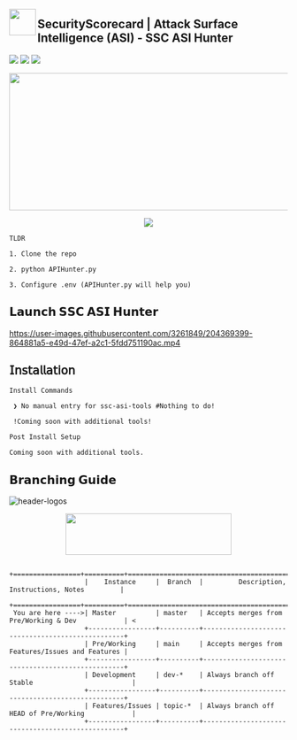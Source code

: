 
<p align="center">
<img align="left" width="48" height="48" src="https://github.com/securityscorecard/ssc-asi-tools/raw/dev/res/images/SSC.Ti.ANSI.48x48.png"></p> 

## SecurityScorecard | Attack Surface Intelligence (ASI) - SSC ASI Hunter
![](https://img.shields.io/static/v1?label=SecurityScorecard&message=ASI&color=6747ff)
![](https://img.shields.io/github/commit-status/securityscorecard/ssc-asi-tools/master/161553007a5590614ec31def7306b371eae04947?color=blue)
![](https://img.shields.io/github/watchers/securityscorecard/ssc-asi-tools?color=black)
<p align="center">
<img align="center" width="548" height="248" src="https://github.com/securityscorecard/ssc-asi-tools/raw/dev/res/images/ssc_ansi_banner.png"></p> 
<p align="center">
<img align="center" src="https://github.com/securityscorecard/ssc-asi-tools/raw/dev/res/images/ASI_Hunter.png"></p>

`TLDR`

```
1. Clone the repo 

2. python APIHunter.py

3. Configure .env (APIHunter.py will help you)
``` 

## 𝗟𝗮𝘂𝗻𝗰𝗵 𝗦𝗦𝗖 𝗔𝗦𝗜 𝗛𝘂𝗻𝘁𝗲𝗿

https://user-images.githubusercontent.com/3261849/204369399-864881a5-e49d-47ef-a2c1-5fdd751190ac.mp4

## 𝖨𝗇𝗌𝗍𝖺𝗅𝗅𝖺𝗍𝗂𝗈𝗇
`Install Commands`
```
 ❯ No manual entry for ssc-asi-tools #Nothing to do!

 !Coming soon with additional tools!
```


`Post Install Setup`

``` 
Coming soon with additional tools.
```



## 𝗕𝗿𝗮𝗻𝗰𝗵𝗶𝗻𝗴 𝗚𝘂𝗶𝗱𝗲 

![header-logos](https://img.shields.io/static/v1?label=𝗔𝗖𝗧𝗜𝗩𝗘𝗕𝗥𝗔𝗡𝗖𝗛&logo=git&message=MASTER&color=blueviolet)
<p align="center">
<img align="center" width="300" height="75" src="https://github.com/securityscorecard/ssc-asi-tools/raw/dev/res/images/branch.header.png"></p> 

```
                   +=================+==========+==================================================+
                   |    Instance     |  Branch  |         Description, Instructions, Notes         |
                   +=================+==========+==================================================+
 You are here ---->| Master          | master   | Accepts merges from Pre/Working & Dev            | <
                   +-----------------+----------+--------------------------------------------------+
                   | Pre/Working     | main     | Accepts merges from Features/Issues and Features | 
                   +-----------------+----------+--------------------------------------------------+
                   | Development     | dev-*    | Always branch off Stable                         |
                   +-----------------+----------+--------------------------------------------------+
                   | Features/Issues | topic-*  | Always branch off HEAD of Pre/Working            |
                   +-----------------+----------+--------------------------------------------------+
```
